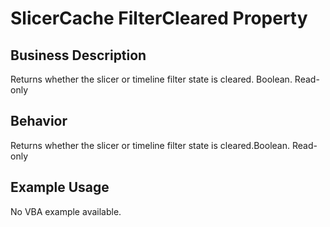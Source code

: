 # SlicerCache FilterCleared Property

## Business Description
Returns whether the slicer or timeline filter state is cleared. Boolean. Read-only

## Behavior
Returns whether the slicer or timeline filter state is cleared.Boolean. Read-only

## Example Usage
No VBA example available.